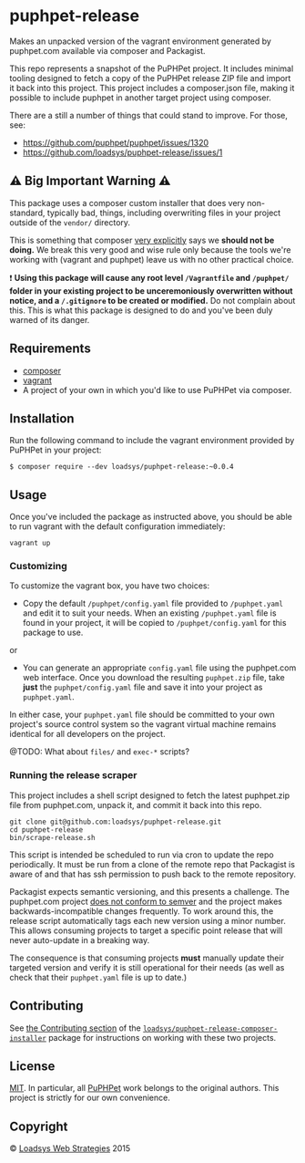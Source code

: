 # puphpet-release

Makes an unpacked version of the vagrant environment generated by puphpet.com available via composer and Packagist.

This repo represents a snapshot of the PuPHPet project. It includes minimal tooling designed to fetch a copy of the PuPHPet release ZIP file and import it back into this project. This project includes a composer.json file, making it possible to include puphpet in another target project using composer.

There are a still a number of things that could stand to improve. For those, see:

* https://github.com/puphpet/puphpet/issues/1320
* https://github.com/loadsys/puphpet-release/issues/1


## :warning: Big Important Warning :warning:

This package uses a composer custom installer that does very non-standard, typically bad, things, including overwriting files in your project outside of the `vendor/` directory.

This is something that composer [very explicitly](https://github.com/composer/installers#should-we-allow-dynamic-package-types-or-paths-no) says we **should not be doing.** We break this very good and wise rule only because the tools we're working with (vagrant and puphpet) leave us with no other practical choice.

:exclamation: **Using this package will cause any root level `/Vagrantfile` and `/puphpet/` folder in your existing project to be unceremoniously overwritten without notice, and a `/.gitignore` to be created or modified.** Do not complain about this. This is what this package is designed to do and you've been duly warned of its danger.


## Requirements

* [composer](https://getcomposer.org/)
* [vagrant](https://www.vagrantup.com/)
* A project of your own in which you'd like to use PuPHPet via composer.


## Installation

Run the following command to include the vagrant environment provided by PuPHPet in your project:

```shell
$ composer require --dev loadsys/puphpet-release:~0.0.4
```


## Usage

Once you've included the package as instructed above, you should be able to run vagrant with the default configuration immediately:

```shell
vagrant up
```

### Customizing

To customize the vagrant box, you have two choices:

* Copy the default `/puphpet/config.yaml` file provided to `/puphpet.yaml` and edit it to suit your needs. When an existing `/puphpet.yaml` file is found in your project, it will be copied to `/puphpet/config.yaml` for this package to use.

or

* You can generate an appropriate `config.yaml` file using the puphpet.com web interface. Once you download the resulting `puphpet.zip` file, take **just** the `puphpet/config.yaml` file and save it into your project as `puphpet.yaml`.

In either case, your `puphpet.yaml` file should be committed to your own project's source control system so the vagrant virtual machine remains identical for all developers on the project.


@TODO: What about `files/` and `exec-*` scripts?


### Running the release scraper

This project includes a shell script designed to fetch the latest puphpet.zip file from puphpet.com, unpack it, and commit it back into this repo.

```shell
git clone git@github.com:loadsys/puphpet-release.git
cd puphpet-release
bin/scrape-release.sh
```

This script is intended be scheduled to run via cron to update the repo periodically. It must be run from a clone of the remote repo that Packagist is aware of and that has ssh permission to push back to the remote repository.

Packagist expects semantic versioning, and this presents a challenge. The puphpet.com project [does not conform to semver](https://github.com/puphpet/puphpet/issues/777#issuecomment-51832044) and the project makes backwards-incompatible changes frequently. To work around this, the release script automatically tags each new version using a minor number. This allows consuming projects to target a specific point release that will never auto-update in a breaking way.

The consequence is that consuming projects **must** manually update their targeted version and verify it is still operational for their needs (as well as check that their `puphpet.yaml` file is up to date.)


## Contributing

See [the Contributing section](https://github.com/loadsys/puphpet-release-composer-installer#contributing) of the [`loadsys/puphpet-release-composer-installer`](https://github.com/loadsys/puphpet-release-composer-installer) package for instructions on working with these two projects.


## License

[MIT](https://github.com/loadsys/puphpet-release/blob/master/LICENSE). In particular, all [PuPHPet](http://puphpet.com) work belongs to the original authors. This project is strictly for our own convenience.


## Copyright

&copy; [Loadsys Web Strategies](http://loadsys.com) 2015
